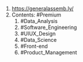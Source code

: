 1. https://generalassemb.ly/
2. Contents: #Premium 
	1. #Data_Analysis 
	2. #Software_Engineering 
	3. #UIUX_Design
	4. #Data_Science 
	5. #Front-end 
	6. #Product_Management